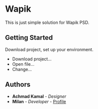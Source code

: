 # Wapik

 This is just simple solution for Wapik PSD.

## Getting Started

Download project, set up your environment.
- Download project...
- Open file...
- Change...

## Authors  

- **Achmad Kamal** - *Designer*
- **Milan** - *Developer* - [Profile](https://www.linkedin.com/in/milan-milinkovic-b697a8136)